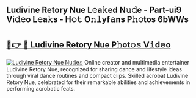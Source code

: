 ## Ludivine Retory Nue L𝚎a𝚔ed N𝚞𝚍e - Part-ui9 Vi𝚍𝚎o L𝚎a𝚔s - H𝚘𝚝 O𝚗𝚕yf𝚊ns P𝚑𝚘tos 6bWWs

# <h2><a href="http://kf4rivd.oniu.top/?m=Ludivine+Retory+Nue">🔗👉 🔴 Ludivine Retory Nue P𝚑ot𝚘𝚜 V𝚒d𝚎o</a></h2>

[![Ludivine Retory Nue Nu𝚍e𝚜](https://i.imgur.com/0qMVB7G.gif)](http://kf4rivd.oniu.top/?m=Ludivine+Retory+Nue)
Online creator and multimedia entertainer Ludivine Retory Nue, recognized for sharing dance and lifestyle ideas through viral dance routines and compact clips. Skilled acrobat Ludivine Retory Nue, celebrated for their remarkable abilities and achievements in performing acrobatic feats.  
